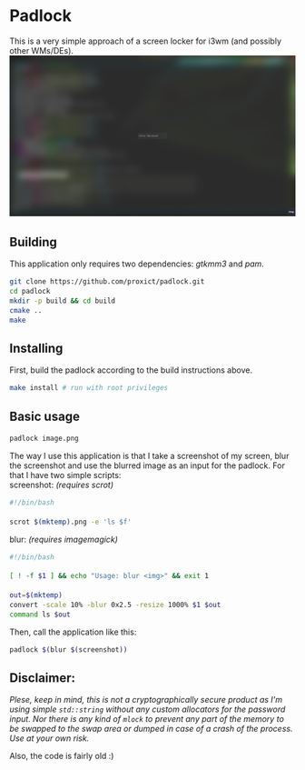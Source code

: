Padlock
=======
This is a very simple approach of a screen locker for i3wm (and possibly other WMs/DEs).
![lockscreen screenshot](lockscreen.png)

Building
--------
This application only requires two dependencies: *gtkmm3* and *pam*.
```bash
git clone https://github.com/proxict/padlock.git
cd padlock
mkdir -p build && cd build
cmake ..
make
```

Installing
----------
First, build the padlock according to the build instructions above.
```bash
make install # run with root privileges
```

Basic usage
-----------
```bash
padlock image.png
```
The way I use this application is that I take a screenshot of my screen, blur the screenshot and use the blurred image as an input for the padlock.
For that I have two simple scripts:  
screenshot: *(requires scrot)*
```bash
#!/bin/bash

scrot $(mktemp).png -e 'ls $f'
```
blur: *(requires imagemagick)*
```bash
#!/bin/bash

[ ! -f $1 ] && echo "Usage: blur <img>" && exit 1

out=$(mktemp)
convert -scale 10% -blur 0x2.5 -resize 1000% $1 $out
command ls $out
```
Then, call the application like this:
```bash
padlock $(blur $(screenshot))
```

Disclaimer:
-----------
*Plese, keep in mind, this is not a cryptographically secure product as I'm using simple `std::string` without any custom allocators for the password input.
Nor there is any kind of `mlock` to prevent any part of the memory to be swapped to the swap area or dumped in case of a crash of the process. Use at your own risk.*

Also, the code is fairly old :)
